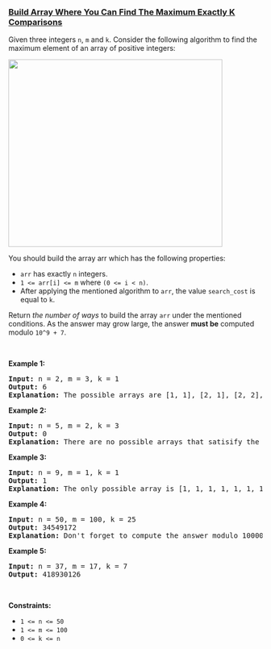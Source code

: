 ### [Build Array Where You Can Find The Maximum Exactly K Comparisons](https://leetcode.com/problems/build-array-where-you-can-find-the-maximum-exactly-k-comparisons)

<p>Given three integers <code>n</code>, <code>m</code> and <code>k</code>. Consider the following algorithm to find the maximum element of an array of positive integers:</p>
<img alt="" src="https://assets.leetcode.com/uploads/2020/04/02/e.png" style="width: 424px; height: 372px;" />
<p>You should build the array arr which has the following properties:</p>

<ul>
	<li><code>arr</code> has exactly <code>n</code> integers.</li>
	<li><code>1 &lt;= arr[i] &lt;= m</code> where <code>(0 &lt;= i &lt; n)</code>.</li>
	<li>After applying the mentioned algorithm to <code>arr</code>, the value <code>search_cost</code> is equal to <code>k</code>.</li>
</ul>

<p>Return <em>the number of ways</em> to build the array <code>arr</code> under the mentioned conditions.&nbsp;As the answer may grow large, the answer&nbsp;<strong>must be</strong>&nbsp;computed modulo&nbsp;<code>10^9 + 7</code>.</p>

<p>&nbsp;</p>
<p><strong>Example 1:</strong></p>

<pre>
<strong>Input:</strong> n = 2, m = 3, k = 1
<strong>Output:</strong> 6
<strong>Explanation:</strong> The possible arrays are [1, 1], [2, 1], [2, 2], [3, 1], [3, 2] [3, 3]
</pre>

<p><strong>Example 2:</strong></p>

<pre>
<strong>Input:</strong> n = 5, m = 2, k = 3
<strong>Output:</strong> 0
<strong>Explanation:</strong> There are no possible arrays that satisify the mentioned conditions.
</pre>

<p><strong>Example 3:</strong></p>

<pre>
<strong>Input:</strong> n = 9, m = 1, k = 1
<strong>Output:</strong> 1
<strong>Explanation:</strong> The only possible array is [1, 1, 1, 1, 1, 1, 1, 1, 1]
</pre>

<p><strong>Example 4:</strong></p>

<pre>
<strong>Input:</strong> n = 50, m = 100, k = 25
<strong>Output:</strong> 34549172
<strong>Explanation:</strong> Don&#39;t forget to compute the answer modulo 1000000007
</pre>

<p><strong>Example 5:</strong></p>

<pre>
<strong>Input:</strong> n = 37, m = 17, k = 7
<strong>Output:</strong> 418930126
</pre>

<p>&nbsp;</p>
<p><strong>Constraints:</strong></p>

<ul>
	<li><code>1 &lt;= n &lt;= 50</code></li>
	<li><code>1 &lt;= m &lt;= 100</code></li>
	<li><code>0 &lt;= k &lt;= n</code></li>
</ul>